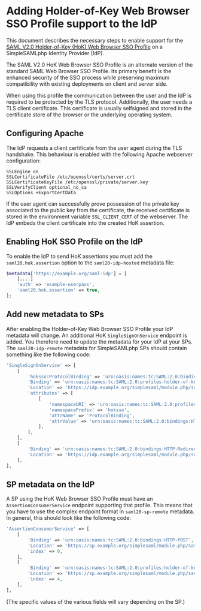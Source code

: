 # Adding Holder-of-Key Web Browser SSO Profile support to the IdP

This document describes the necessary steps to enable support for the [SAML V2.0 Holder-of-Key (HoK) Web Browser SSO Profile](http://docs.oasis-open.org/security/saml/Post2.0/sstc-saml-holder-of-key-browser-sso.pdf)
on a SimpleSAMLphp Identity Provider (IdP).

The SAML V2.0 HoK Web Browser SSO Profile is an alternate version of the standard SAML Web Browser SSO Profile. Its primary benefit is the enhanced security of the SSO process
while preserving maximum compatibility with existing deployments on client and server side.

When using this profile the communication between the user and the IdP is required to be protected by the TLS protocol. Additionally, the user needs a TLS client certificate.
This certificate is usually selfsigned and stored in the certificate store of the browser or the underlying operating system.

## Configuring Apache

The IdP requests a client certificate from the user agent during the TLS handshake. This behaviour is enabled with the following Apache webserver configuration:

```apacheconf
SSLEngine on
SSLCertificateFile /etc/openssl/certs/server.crt
SSLCertificateKeyFile /etc/openssl/private/server.key
SSLVerifyClient optional_no_ca
SSLOptions +ExportCertData
```

If the user agent can successfully prove possession of the private key associated to the public key from the certificate, the received certificate is stored in the
environment variable `SSL_CLIENT_CERT` of the webserver. The IdP embeds the client certificate into the created HoK assertion.

## Enabling HoK SSO Profile on the IdP

To enable the IdP to send HoK assertions you must add the `saml20.hok.assertion` option to the `saml20-idp-hosted` metadata file:

```php
$metadata['https://example.org/saml-idp'] = [
    [....]
    'auth' => 'example-userpass',
    'saml20.hok.assertion' => true,
];
```

## Add new metadata to SPs

After enabling the Holder-of-Key Web Browser SSO Profile your IdP metadata will change. An additional HoK `SingleSignOnService` endpoint is added.
You therefore need to update the metadata for your IdP at your SPs.
The `saml20-idp-remote` metadata for SimpleSAMLphp SPs should contain something like the following code:

```php
'SingleSignOnService' => [
    [
        'hoksso:ProtocolBinding' => 'urn:oasis:names:tc:SAML:2.0:bindings:HTTP-Redirect',
        'Binding' => 'urn:oasis:names:tc:SAML:2.0:profiles:holder-of-key:SSO:browser',
        'Location' => 'https://idp.example.org/simplesaml/module.php/saml/idp/singleSignOnService',
        'attributes' => [
            [
                'namespaceURI' => 'urn:oasis:names:tc:SAML:2.0:profiles:holder-of-key:SSO:browser',
                'namespacePrefix' => 'hoksso',
                'attrName' => 'ProtocolBinding',
                'attrValue' => 'urn:oasis:names:tc:SAML:2.0:bindings:HTTP-Redirect',
            ],
        ],
    ],
    [
        'Binding' => 'urn:oasis:names:tc:SAML:2.0:bindings:HTTP-Redirect',
        'Location' => 'https://idp.example.org/simplesaml/module.php/saml/idp/singleSignOnService',
    ],
],
```

## SP metadata on the IdP

A SP using the HoK Web Browser SSO Profile must have an `AssertionConsumerService` endpoint supporting that profile.
This means that you have to use the complex endpoint format in `saml20-sp-remote` metadata.
In general, this should look like the following code:

```php
'AssertionConsumerService' => [
    [
        'Binding' => 'urn:oasis:names:tc:SAML:2.0:bindings:HTTP-POST',
        'Location' => 'https://sp.example.org/simplesaml/module.php/saml/sp/saml2-acs.php/default-sp',
        'index' => 0,
    ],
    [
        'Binding' => 'urn:oasis:names:tc:SAML:2.0:profiles:holder-of-key:SSO:browser',
        'Location' => 'https://sp.example.org/simplesaml/module.php/saml/sp/saml2-acs.php/default-sp',
        'index' => 4,
    ],
],
```

(The specific values of the various fields will vary depending on the SP.)
